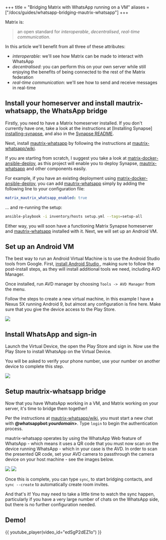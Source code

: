 +++
title = "Bridging Matrix with WhatsApp running on a VM"
aliases = ["/docs/guides/whatsapp-bridging-mautrix-whatsapp"]
+++

Matrix is:

> an open standard for *interoperable*, *decentralised*, *real-time
  communication*.

In this article we'll benefit from all three of these attributes:

* *interoperable:* we'll see how Matrix can be made to interact with WhatsApp
* *decentralised*: you can perform this on your own server while still enjoying
   the benefits of being connected to the rest of the Matrix federation
* *real-time communication*: we'll see how to send and receive messages in
   real-time

## Install your homeserver and install mautrix-whatsapp, the WhatsApp bridge

Firstly, you need to have a Matrix homeserver installed. If you don't currently
have one, take a look at the instructions at [Installing Synapse]
[installing-synapse], and also in the [Synapse README][Synapse].

Next, install [mautrix-whatsapp] by following the instructions at
[mautrix-whatsapp/wiki].

If you are starting from scratch, I suggest you take a look at
[matrix-docker-ansible-deploy], as this project will enable you to deploy
Synapse, [mautrix-whatsapp] and other components easily.

For example, if you have an existing deployment using
[matrix-docker-ansible-deploy], you can add [mautrix-whatsapp] simply by adding
the following line to your configuration file:

```yaml
matrix_mautrix_whatsapp_enabled: true
```

... and re-running the setup:

```sh
ansible-playbook -i inventory/hosts setup.yml --tags=setup-all
```

Either way, you will soon have a functioning Matrix Synapse homeserver and
[mautrix-whatsapp] installed with it. Next, we will set up an Android VM.

## Set up an Android VM

The best way to run an Android Virtual Machine is to use the Android Studio
tools from Google. First, [install Android Studio
](https://developer.android.com/studio/install), making sure to follow the
post-install steps, as they will install additional tools we need, including
AVD Manager.

Once installed, run AVD manager by choosing `Tools -> AVD Manager` from the
menu.

Follow the steps to create a new virtual machine, in this example I have a Nexus
5X running Android 9, but almost any configuration is fine here. Make sure that
you give the device access to the Play Store.

![](/docs/legacy/avd.png)

## Install WhatsApp and sign-in

Launch the Virtual Device, the open the Play Store and sign in. Now use the Play Store to install WhatsApp on the Virtual Device.

You will be asked to verify your phone number, use your number on another device to complete this step.


![](/docs/legacy/nexus5.png)


## Setup mautrix-whatsapp bridge

Now that you have WhatsApp working in a VM, and Matrix working on your server,
it's time to bridge them together!

Per the instructions at [mautrix-whatsapp/wiki], you must start a new chat
with **@whatsappbot:*yourdomain*>**. Type `login` to begin the authentication
process.

mautrix-whatsapp operates by using the WhatsApp Web feature of WhatsApp - which
means it uses a QR code that you must now scan on the device running WhatsApp -
which in your case is the AVD. In order to scan the presented QR code, set your
AVD camera to passthrough the camera device on your host machine - see the
images below.

![](/docs/legacy/camera1.png)
![](/docs/legacy/camera2.png)

Once this is complete, you can type `sync`, to start bridging contacts, and
`sync --create` to automatically create room invites.

And that's it! You may need to take a little time to watch the sync happen,
particularly if you have a very large number of chats on the WhatsApp side, but
there is no further configuration needed.

## Demo!

{{ youtube_player(video_id="edSgP2dEZ1o") }}

[installing-synapse]: https://matrix.org/docs/guides/installing-synapse
[mautrix-whatsapp]: https://github.com/tulir/mautrix-whatsapp
[Synapse]: https://github.com/matrix-org/synapse
[matrix-docker-ansible-deploy]: https://github.com/spantaleev/matrix-docker-ansible-deploy/
[mautrix-whatsapp/wiki]: https://github.com/tulir/mautrix-whatsapp/wiki
